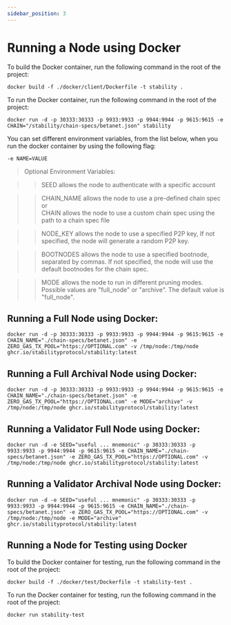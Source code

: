 ```yaml
---
sidebar_position: 3
---
```

  
# Running a Node using Docker

To build the Docker container, run the following command in the root of the project:
```
docker build -f ./docker/client/Dockerfile -t stability .
```

To run the Docker container, run the following command in the root of the project:
```
docker run -d -p 30333:30333 -p 9933:9933 -p 9944:9944 -p 9615:9615 -e CHAIN="/stability/chain-specs/betanet.json" stability
```

You can set different environment variables, from the list below, when you run the docker container by using the following flag:
```
-e NAME=VALUE
```  


> Optional Environment Variables:

>> SEED allows the node to authenticate with a specific account  

>> CHAIN_NAME allows the node to use a pre-defined chain spec  
>> or  
>> CHAIN allows the node to use a custom chain spec using the path to a chain spec file  

>> NODE_KEY allows the node to use a specified P2P key, If not specified, the node will generate a random P2P key.  

>> BOOTNODES allows the node to use a specified bootnode, separated by commas. If not specified, the node will use the default bootnodes for the chain spec.  

>>MODE allows the node to run in different pruning modes. Possible values are "full_node" or "archive". The default value is "full_node".  
  

## Running a Full Node using Docker: 
```
docker run -d -p 30333:30333 -p 9933:9933 -p 9944:9944 -p 9615:9615 -e CHAIN_NAME="./chain-specs/betanet.json" -e ZERO_GAS_TX_POOL="https://OPTIONAL.com" -v /tmp/node:/tmp/node ghcr.io/stabilityprotocol/stability:latest
```  
  
## Running a Full Archival Node using Docker:
```
docker run -d -p 30333:30333 -p 9933:9933 -p 9944:9944 -p 9615:9615 -e CHAIN_NAME="./chain-specs/betanet.json" -e ZERO_GAS_TX_POOL="https://OPTIONAL.com" -e MODE="archive" -v /tmp/node:/tmp/node ghcr.io/stabilityprotocol/stability:latest
```  
  
## Running a Validator Full Node using Docker: 
```
docker run -d -e SEED="useful ... mnemonic" -p 30333:30333 -p 9933:9933 -p 9944:9944 -p 9615:9615 -e CHAIN_NAME="./chain-specs/betanet.json" -e ZERO_GAS_TX_POOL="https://OPTIONAL.com" -v /tmp/node:/tmp/node ghcr.io/stabilityprotocol/stability:latest
```  
  
## Running a Validator Archival Node using Docker:
```
docker run -d -e SEED="useful ... mnemonic" -p 30333:30333 -p 9933:9933 -p 9944:9944 -p 9615:9615 -e CHAIN_NAME="./chain-specs/betanet.json" -e ZERO_GAS_TX_POOL="https://OPTIONAL.com" -v /tmp/node:/tmp/node -e MODE="archive" ghcr.io/stabilityprotocol/stability:latest
```

## Running a Node for Testing using Docker

To build the Docker container for testing, run the following command in the root of the project:
```
docker build -f ./docker/test/Dockerfile -t stability-test .
```

To run the Docker container for testing, run the following command in the root of the project:
```
docker run stability-test
```